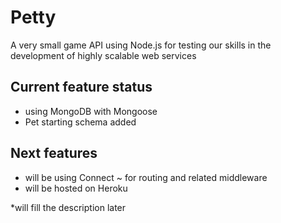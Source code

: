 Petty
======

A very small game API using Node.js
for testing our skills in the development of highly scalable web services

Current feature status
----------------------
- using MongoDB with Mongoose
- Pet starting schema added

Next features
-------------
- will be using Connect ~ for routing and related middleware
- will be hosted on Heroku


*will fill the description later